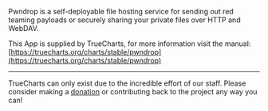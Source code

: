 Pwndrop is a self-deployable file hosting service for sending out red teaming payloads or securely sharing your private files over HTTP and WebDAV.

This App is supplied by TrueCharts, for more information visit the manual: [https://truecharts.org/charts/stable/pwndrop](https://truecharts.org/charts/stable/pwndrop)

---

TrueCharts can only exist due to the incredible effort of our staff.
Please consider making a [donation](https://truecharts.org/about/sponsor) or contributing back to the project any way you can!
